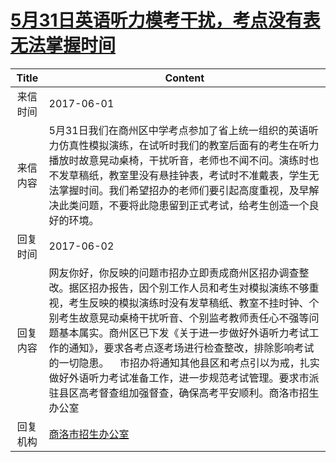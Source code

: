 # [5月31日英语听力模考干扰，考点没有表无法掌握时间](http://www.shangluo.gov.cn/zmhd/ldxxxx.jsp?urltype=leadermail.LeaderMailContentUrl&wbtreeid=1112&leadermailid=4180)

| Title |                                                                                                                         Content                                                                                                                          |
|:-----:|----------------------------------------------------------------------------------------------------------------------------------------------------------------------------------------------------------------------------------------------------------|
| 来信时间  | 2017-06-01                                                                                                                                                                                                                                               |
| 来信内容  | 5月31日我们在商州区中学考点参加了省上统一组织的英语听力仿真性模拟演练，在试听时我们的教室后面有的考生在听力播放时故意晃动桌椅，干扰听音，老师也不闻不问。演练时也不发草稿纸，教室里没有悬挂钟表，考试时不准戴表，学生无法掌握时间。我们希望招办的老师们要引起高度重视，及早解决此类问题，不要将此隐患留到正式考试，给考生创造一个良好的环境。                                                                                 |
| 回复时间  | 2017-06-02                                                                                                                                                                                                                                               |
| 回复内容  | 网友你好，你反映的问题市招办立即责成商州区招办调查整改。据区招办报告，因个别工作人员和考生对模拟演练不够重视，考生反映的模拟演练时没有发草稿纸、教室不挂时钟、个别考生故意晃动桌椅干扰听音、个别监考教师责任心不强等问题基本属实。商州区已下发《关于进一步做好外语听力考试工作的通知》，要求各考点逐考场进行检查整改，排除影响考试的一切隐患。    市招办将通知其他县区和考点引以为戒，扎实做好外语听力考试准备工作，进一步规范考试管理。要求市派驻县区高考督查组加强督查，确保高考平安顺利。商洛市招生办公室 |
| 回复机构  | [商洛市招生办公室](../../category/agencies/商洛市招生办公室.md)                                                                                                                                                                                                          |
